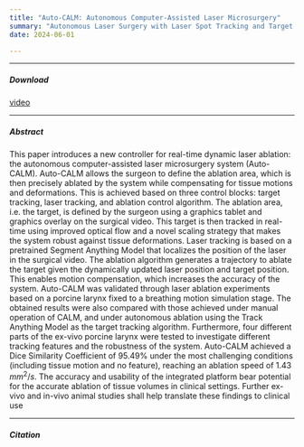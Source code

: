 ```yaml
---
title: "Auto-CALM: Autonomous Computer-Assisted Laser Microsurgery" 
summary: "Autonomous Laser Surgery with Laser Spot Tracking and Target Trackingh"  
date: 2024-06-01

---
```


---

##### Download

<!-- + [Paper](https://arxiv.org/pdf/2307.09841)
+ [Code and data](https://github.com/ajaygunalan/Compressive-Image-Scanning-Microscope/blob/main/compressive_ism/Compressive-ISM.ipynb) -->
[video](https://www.youtube.com/watch?v=_80ntLEDUYw&feature=youtu.be)

---

##### Abstract

This paper introduces a new controller for real-time dynamic laser ablation: the autonomous computer-assisted laser microsurgery system (Auto-CALM). Auto-CALM allows the surgeon to define the ablation area, which is then precisely ablated by the system while compensating for tissue motions and deformations. This is achieved based on three control blocks: target tracking, laser tracking, and ablation control algorithm. The ablation area, i.e. the target, is defined by the surgeon using a graphics tablet and graphics overlay on the surgical video. This target is then tracked in real-time using improved optical flow and a novel scaling strategy that makes the system robust against tissue deformations. Laser tracking is based on a pretrained Segment Anything Model that localizes the position of the laser in the surgical video. The ablation algorithm generates a trajectory to ablate the target given the dynamically updated laser position and target position. This enables motion compensation, which increases the accuracy of the system. Auto-CALM was validated through laser ablation experiments based on a porcine larynx fixed to a breathing motion simulation stage. The obtained results were also compared with those achieved under manual operation of CALM, and under autonomous ablation using the Track Anything Model as the target tracking algorithm. Furthermore, four different parts of the ex-vivo porcine larynx were tested to investigate different tracking features and the robustness of the system.
Auto-CALM achieved a Dice Similarity Coefficient of 95.49% under the most challenging conditions (including tissue motion and no feature), reaching an ablation speed of 1.43 $mm^{2}/s$. The accuracy and usability of the integrated platform bear potential for the accurate ablation of tissue volumes in clinical settings. Further ex-vivo and in-vivo animal studies shall help translate these findings to clinical use

---


##### Citation

<!-- ```BibTeX
@misc{https://doi.org/10.48550/arxiv.2307.09841,
  doi = {10.48550/ARXIV.2307.09841},
  url = {https://arxiv.org/abs/2307.09841},
  author = {Gunalan,  Ajay and Castello,  Marco and Piazza,  Simonluca and Li,  Shunlei and Diaspro,  Alberto and Mattos,  Leonardo S. and Bianchini,  Paolo},
  keywords = {Image and Video Processing (eess.IV),  Computer Vision and Pattern Recognition (cs.CV),  Signal Processing (eess.SP),  Optics (physics.optics),  FOS: Electrical engineering,  electronic engineering,  information engineering,  FOS: Electrical engineering,  electronic engineering,  information engineering,  FOS: Computer and information sciences,  FOS: Computer and information sciences,  FOS: Physical sciences,  FOS: Physical sciences},
  title = {Compressive Image Scanning Microscope},
  publisher = {arXiv},
  year = {2023},
  copyright = {arXiv.org perpetual,  non-exclusive license}
}
``` -->